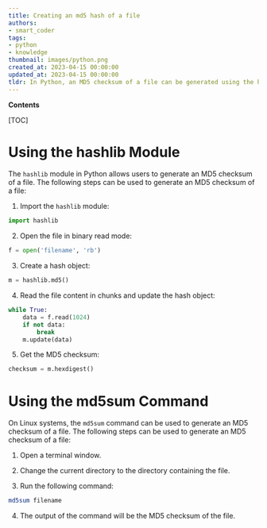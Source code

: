 ```yaml
---
title: Creating an md5 hash of a file
authors:
- smart_coder
tags:
- python
- knowledge
thumbnail: images/python.png
created_at: 2023-04-15 00:00:00
updated_at: 2023-04-15 00:00:00
tldr: In Python, an MD5 checksum of a file can be generated using the hashlib library`s md5() function.
---
```


**Contents**

[TOC]

# Using the hashlib Module

The `hashlib` module in Python allows users to generate an MD5 checksum of a file. The following steps can be used to generate an MD5 checksum of a file:

1. Import the `hashlib` module:

```python
import hashlib
```

2. Open the file in binary read mode:

```python
f = open('filename', 'rb')
```

3. Create a hash object:

```python
m = hashlib.md5()
```

4. Read the file content in chunks and update the hash object:

```python
while True:
    data = f.read(1024)
    if not data:
        break
    m.update(data)
```

5. Get the MD5 checksum:

```python
checksum = m.hexdigest()
```

# Using the md5sum Command

On Linux systems, the `md5sum` command can be used to generate an MD5 checksum of a file. The following steps can be used to generate an MD5 checksum of a file:

1. Open a terminal window.

2. Change the current directory to the directory containing the file.

3. Run the following command:

```bash
md5sum filename
```

4. The output of the command will be the MD5 checksum of the file.
